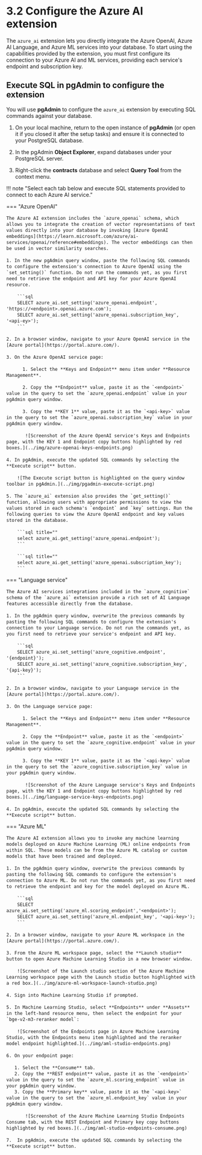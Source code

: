 # 3.2 Configure the Azure AI extension

The `azure_ai` extension lets you directly integrate the Azure OpenAI, Azure AI Language, and Azure ML services into your database. To start using the capabilities provided by the extension, you must first configure its connection to your Azure AI and ML services, providing each service's endpoint and subscription key.

## Execute SQL in pgAdmin to configure the extension

You will use **pgAdmin** to configure the `azure_ai` extension by executing SQL commands against your database.

1. On your local machine, return to the open instance of **pgAdmin** (or open it if you closed it after the setup tasks) and ensure it is connected to your PostgreSQL database.

2. In the pgAdmin **Object Explorer**, expand databases under your PostgreSQL server.

3. Right-click the **contracts** database and select **Query Tool** from the context menu.

!!! note "Select each tab below and execute SQL statements provided to connect to each Azure AI service."

=== "Azure OpenAI"

    The Azure AI extension includes the `azure_openai` schema, which allows you to integrate the creation of vector representations of text values directly into your database by invoking [Azure OpenAI embeddings](https://learn.microsoft.com/azure/ai-services/openai/reference#embeddings). The vector embeddings can then be used in vector similarity searches.

    1. In the new pgAdmin query window, paste the following SQL commands to configure the extension's connection to Azure OpenAI using the `set_setting()` function. Do not run the commands yet, as you first need to retrieve the endpoint and API key for your Azure OpenAI resource.

        ```sql
        SELECT azure_ai.set_setting('azure_openai.endpoint', 'https://<endpoint>.openai.azure.com');
        SELECT azure_ai.set_setting('azure_openai.subscription_key', '<api-ey>');
        ```

    2. In a browser window, navigate to your Azure OpenAI service in the [Azure portal](https://portal.azure.com/).

    3. On the Azure OpenAI service page:

          1. Select the **Keys and Endpoint** menu item under **Resource Management**.

          2. Copy the **Endpoint** value, paste it as the `<endpoint>` value in the query to set the `azure_openai.endpoint` value in your pgAdmin query window.

          3. Copy the **KEY 1** value, paste it as the `<api-key>` value in the query to set the `azure_openai.subscription_key` value in your pgAdmin query window.

           ![Screenshot of the Azure OpenAI service's Keys and Endpoints page, with the KEY 1 and Endpoint copy buttons highlighted by red boxes.](../img/azure-openai-keys-endpoints.png)

    4. In pgAdmin, execute the updated SQL commands by selecting the **Execute script** button.

        ![The Execute script button is highlighted on the query window toolbar in pgAdmin.](../img/pgadmin-execute-script.png)

    5. The `azure_ai` extension also provides the `get_setting()` function, allowing users with appropriate permissions to view the values stored in each schema's `endpoint` and `key` settings. Run the following queries to view the Azure OpenAI endpoint and key values stored in the database.

        ```sql title=""
        select azure_ai.get_setting('azure_openai.endpoint');
        ```
    
        ```sql title=""
        select azure_ai.get_setting('azure_openai.subscription_key');
        ```

=== "Language service"

    The Azure AI services integrations included in the `azure_cognitive` schema of the `azure_ai` extension provide a rich set of AI Language features accessible directly from the database.
    
    1. In the pgAdmin query window, overwrite the previous commands by pasting the following SQL commands to configure the extension's connection to your Language service. Do not run the commands yet, as you first need to retrieve your service's endpoint and API key.

        ```sql
        SELECT azure_ai.set_setting('azure_cognitive.endpoint', '{endpoint}');
        SELECT azure_ai.set_setting('azure_cognitive.subscription_key', '{api-key}');
        ```

    2. In a browser window, navigate to your Language service in the [Azure portal](https://portal.azure.com/).

    3. On the Language service page:

          1. Select the **Keys and Endpoint** menu item under **Resource Management**.

          2. Copy the **Endpoint** value, paste it as the `<endpoint>` value in the query to set the `azure_cognitive.endpoint` value in your pgAdmin query window.

          3. Copy the **KEY 1** value, paste it as the `<api-key>` value in the query to set the `azure_cognitive.subscription_key` value in your pgAdmin query window.
       
           ![Screenshot of the Azure Language service's Keys and Endpoints page, with the KEY 1 and Endpoint copy buttons highlighted by red boxes.](../img/language-service-keys-endpoints.png)
        
    4. In pgAdmin, execute the updated SQL commands by selecting the **Execute script** button.        

=== "Azure ML"

    The Azure AI extension allows you to invoke any machine learning models deployed on Azure Machine Learning (ML) online endpoints from within SQL. These models can be from the Azure ML catalog or custom models that have been trained and deployed.

    1. In the pgAdmin query window, overwrite the previous commands by pasting the following SQL commands to configure the extension's connection to Azure ML. Do not run the commands yet, as you first need to retrieve the endpoint and key for the model deployed on Azure ML.

        ```sql
        SELECT azure_ai.set_setting('azure_ml.scoring_endpoint','<endpoint>');
        SELECT azure_ai.set_setting('azure_ml.endpoint_key', '<api-key>');
        ```

    2. In a browser window, navigate to your Azure ML workspace in the [Azure portal](https://portal.azure.com/).

    3. From the Azure ML workspace page, select the **Launch studio** button to open Azure Machine Learning Studio in a new browser window.

        ![Screenshot of the Launch studio section of the Azure Machine Learning workspace page with the Launch studio button highlighted with a red box.](../img/azure-ml-workspace-launch-studio.png)

    4. Sign into Machine Learning Studio if prompted.

    5. In Machine Learning Studio, select **Endpoints** under **Assets** in the left-hand resource menu, then select the endpoint for your `bge-v2-m3-reranker model`:

        ![Screenshot of the Endpoints page in Azure Machine Learning Studio, with the Endpoints menu item highlighted and the reranker model endpoint highlighted.](../img/aml-studio-endpoints.png)

    6. On your endpoint page:

       1. Select the **Consume** tab.
       2. Copy the **REST endpoint** value, paste it as the `<endpoint>` value in the query to set the `azure_ml.scoring_endpoint` value in your pgAdmin query window.
       3. Copy the **Primary key** value, paste it as the `<api-key>` value in the query to set the `azure_ml.endpoint_key` value in your pgAdmin query window.
       
           ![Screenshot of the Azure Machine Learning Studio Endpoints Consume tab, with the REST Endpoint and Primary key copy buttons highlighted by red boxes.](../img/aml-studio-endpoints-consume.png)
        
    7.  In pgAdmin, execute the updated SQL commands by selecting the **Execute script** button.
